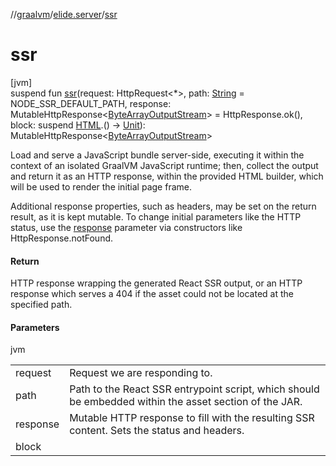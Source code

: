 //[graalvm](../../index.md)/[elide.server](index.md)/[ssr](ssr.md)

# ssr

[jvm]\
suspend fun [ssr](ssr.md)(request: HttpRequest&lt;*&gt;, path: [String](https://kotlinlang.org/api/latest/jvm/stdlib/kotlin/-string/index.html) = NODE_SSR_DEFAULT_PATH, response: MutableHttpResponse&lt;[ByteArrayOutputStream](https://docs.oracle.com/javase/8/docs/api/java/io/ByteArrayOutputStream.html)&gt; = HttpResponse.ok(), block: suspend [HTML](../../../../packages/server/kotlinx.html/-h-t-m-l/index.md).() -&gt; [Unit](https://kotlinlang.org/api/latest/jvm/stdlib/kotlin/-unit/index.html)): MutableHttpResponse&lt;[ByteArrayOutputStream](https://docs.oracle.com/javase/8/docs/api/java/io/ByteArrayOutputStream.html)&gt;

Load and serve a JavaScript bundle server-side, executing it within the context of an isolated GraalVM JavaScript runtime; then, collect the output and return it as an HTTP response, within the provided HTML builder, which will be used to render the initial page frame.

Additional response properties, such as headers, may be set on the return result, as it is kept mutable. To change initial parameters like the HTTP status, use the [response](ssr.md) parameter via constructors like HttpResponse.notFound.

#### Return

HTTP response wrapping the generated React SSR output, or an HTTP response which serves a 404 if the asset     could not be located at the specified path.

#### Parameters

jvm

| | |
|---|---|
| request | Request we are responding to. |
| path | Path to the React SSR entrypoint script, which should be embedded within the asset section of the JAR. |
| response | Mutable HTTP response to fill with the resulting SSR content. Sets the status and headers. |
| block |
